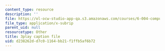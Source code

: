 ```yaml
---
content_type: resource
description: ''
file: https://ol-ocw-studio-app-qa.s3.amazonaws.com/courses/6-004-computation-structures-spring-2017/d238262dd7c01164bb21f1ffb5af6b72_FkFYxaWhn8g.srt
file_type: application/x-subrip
parent_uid: null
resourcetype: Other
title: 3play caption file
uid: d238262d-d7c0-1164-bb21-f1ffb5af6b72
---
```

